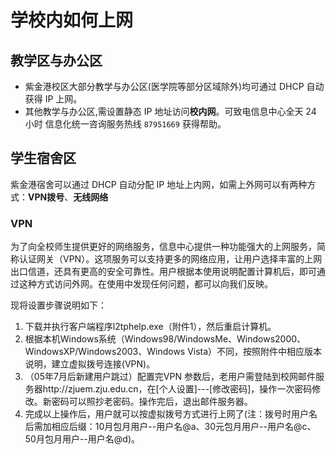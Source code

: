 # 学校内如何上网

## 教学区与办公区

* 紫金港校区大部分教学与办公区(医学院等部分区域除外)均可通过 DHCP 自动获得 IP 上网。* 其他教学与办公区,需设置静态 IP 地址访问**校内网**。可致电信息中心全天 24 小时 信息化统一咨询服务热线 `87951669` 获得帮助。
## 学生宿舍区
紫金港宿舍可以通过 DHCP 自动分配 IP 地址上内网，如需上外网可以有两种方式：**VPN拨号**、**无线网络**
### VPN
为了向全校师生提供更好的网络服务，信息中心提供一种功能强大的上网服务，简称认证网关（VPN）。这项服务可以支持更多的网络应用，让用户选择丰富的上网出口信道，还具有更高的安全可靠性。用户根据本使用说明配置计算机后，即可通过这种方式访问外网。在使用中发现任何问题，都可以向我们反映。

现将设置步骤说明如下：

1. 下载并执行客户端程序l2tphelp.exe（附件1），然后重启计算机。
2. 根据本机Windows系统（Windows98/WindowsMe、Windows2000、WindowsXP/Windows2003、Windows Vista）不同，按照附件中相应版本说明，建立虚拟拨号连接(VPN)。
3. （05年7月后新建用户跳过）配置完VPN 参数后，老用户需登陆到校网邮件服务器http://zjuem.zju.edu.cn，在[个人设置]---[修改密码]，操作一次密码修改。新密码可以照抄老密码。操作完后，退出邮件服务器。
4. 完成以上操作后，用户就可以按虚拟拨号方式进行上网了(注：拨号时用户名后需加相应后缀：10月包月用户--用户名@a、30元包月用户--用户名@c、50月包月用户--用户名@d)。
